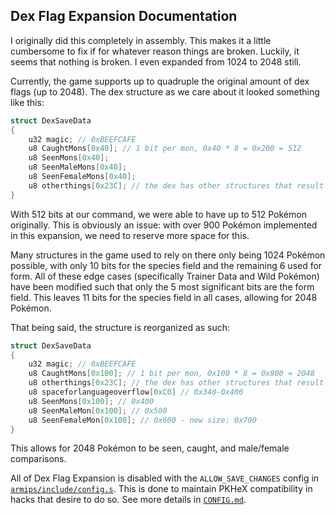 ## Dex Flag Expansion Documentation

I originally did this completely in assembly.  This makes it a little cumbersome to fix if for whatever reason things are broken.  Luckily, it seems that nothing is broken.  I even expanded from 1024 to 2048 still.

Currently, the game supports up to quadruple the original amount of dex flags (up to 2048).  The dex structure as we care about it looked something like this:

```c
struct DexSaveData
{
    u32 magic; // 0xBEEFCAFE
    u8 CaughtMons[0x40]; // 1 bit per mon, 0x40 * 8 = 0x200 = 512
    u8 SeenMons[0x40];
    u8 SeenMaleMons[0x40];
    u8 SeenFemaleMons[0x40];
    u8 otherthings[0x23C]; // the dex has other structures that result in an original total size of 0x340
}
```

With 512 bits at our command, we were able to have up to 512 Pokémon originally.  This is obviously an issue: with over 900 Pokémon implemented in this expansion, we need to reserve more space for this.

Many structures in the game used to rely on there only being 1024 Pokémon possible, with only 10 bits for the species field and the remaining 6 used for form.  All of these edge cases (specifically Trainer Data and Wild Pokémon) have been modified such that only the 5 most significant bits are the form field.  This leaves 11 bits for the species field in all cases, allowing for 2048 Pokémon.

That being said, the structure is reorganized as such:

```c
struct DexSaveData
{
    u32 magic; // 0xBEEFCAFE
    u8 CaughtMons[0x100]; // 1 bit per mon, 0x100 * 8 = 0x800 = 2048
    u8 otherthings[0x23C]; // the dex has other structures that result in an original total size of 0x340
    u8 spaceforlanguageoverflow[0xC0] // 0x340-0x400
    u8 SeenMons[0x100]; // 0x400
    u8 SeenMaleMon[0x100]; // 0x500
    u8 SeenFemaleMon[0x100]; // 0x600 - new size: 0x700
}
```

This allows for 2048 Pokémon to be seen, caught, and male/female comparisons.

All of Dex Flag Expansion is disabled with the `ALLOW_SAVE_CHANGES` config in [`armips/include/config.s`](https://github.com/BluRosie/hg-engine/blob/main/armips/include/config.s).  This is done to maintain PKHeX compatibility in hacks that desire to do so.  See more details in [`CONFIG.md`](https://github.com/BluRosie/hg-engine/blob/main/CONFIG.md).
